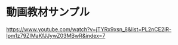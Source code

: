 # 動画教材サンプル
https://www.youtube.com/watch?v=jTYRx9xsn_8&list=PL2nCE2iR-lpm1z79ZIMaKfJJywZ03MBwR&index=7